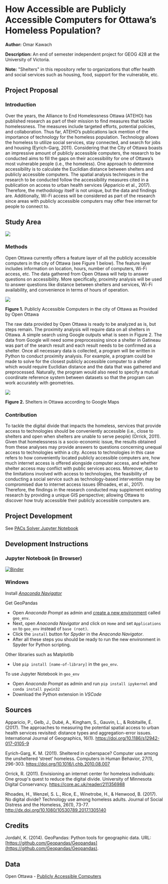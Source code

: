 # How Accessible are Publicly Accessible Computers for Ottawa’s Homeless Population?

**Author:** Omar Kawach

**Description:** An end of semester independent project for GEOG 428 at the University of Victoria. 

**Note:** "Shelters" in this repository refer to organizations that offer health and social services such as housing, food, support for the vulnerable, etc. 

## Project Proposal

### Introduction

Over the years, the Alliance to End Homelessness Ottawa (ATEHO) has published research as part of their mission to find measures that tackle homelessness. The measures include targeted efforts, potential policies, and collaboration. Thus far, ATEHO’s publications lack mention of the importance of technology for the homeless population. Technology allows the homeless to utilize social services, stay connected, and search for jobs and housing (Eyrich-Garg, 2011). Considering that the City of Ottawa boasts an impressive amount of publicly accessible computers, the research to be conducted aims to fill the gaps on their accessibility for one of Ottawa’s most vulnerable people (i.e., the homeless). One approach to determine accessibility is to calculate the Euclidian distance between shelters and publicly accessible computers. The spatial analysis techniques in the research to be conducted follow the accessibility measures cited in a publication on access to urban health services (Apparicio et al., 2017). Therefore, the methodology itself is not unique, but the data and findings are. Additionally, Wi-Fi access will be considered as part of the research since areas with publicly accessible computers may offer free internet for people to connect to.

## Study Area

![](img/ottawa_boundary.jpg)

### Methods

Open Ottawa currently offers a feature layer of all the publicly accessible computers in the city of Ottawa (see Figure 1 below). The feature layer includes information on location, hours, number of computers, Wi-Fi access, etc. The data gathered from Open Ottawa will help to answer questions on accessibility. More specifically, proximity analysis will be used to answer questions like distance between shelters and services, Wi-Fi availability, and convenience in terms of hours of operation. 

![](img/ottawa_pac.jpg)

**Figure 1.** Publicly Accessible Computers in the city of Ottawa as Provided by Open Ottawa

The raw data provided by Open Ottawa is ready to be analyzed as is, but steps remain. The proximity analysis will require data on all shelters in Ottawa. A simple search using Google outputs what is seen in Figure 2. The data from Google will need some preprocessing since a shelter in Gatineau was part of the search result and each result needs to be confirmed as a shelter. Once all necessary data is collected, a program will be written in Python to conduct proximity analysis. For example, a program could be made to solve for the closest publicly accessible computer to a shelter which would require Euclidian distance and the data that was gathered and preprocessed. Naturally, the program would also need to specify a mutual coordinate reference system between datasets so that the program can work accurately with geometries. 

![](img/gmap.png)
 
**Figure 2.** Shelters in Ottawa according to Google Maps

### Contribution

To tackle the digital divide that impacts the homeless, services that provide access to technologies should be conveniently accessible (i.e., close to shelters and open when shelters are unable to serve people) (Orrick, 2011). Given that homelessness is a socio-economic issue, the results obtained from these analyses may provide answers to questions concerning unequal access to technologies within a city. Access to technologies in this case refers to how conveniently located publicly accessible computers are, how much internet access is offered alongside computer access, and whether shelter access may conflict with public services access. Moreover, due to the limitations involved with access to technologies, the feasibility of conducting a social service such as technology-based intervention may be compromised due to internet access issues (Rhoades, et al., 2017). Therefore, the findings in the research conducted may supplement existing research by providing a unique GIS perspective; allowing Ottawa to discover how truly accessible their publicly accessible computers are. 

## Project Development

See [PACs Solver Jupyter Notebook](https://github.com/omarkawach/computer-access-for-homeless-in-ottawa/blob/main/notebooks/pacs_solver.ipynb)

## Development Instructions 

### Jupyter Notebook (in Browser)

[![Binder](https://mybinder.org/badge_logo.svg)](https://mybinder.org)

### Windows

Install [*Anaconda Navigator*](https://www.anaconda.com/)

Get GeoPandas

- Open *Anaconda Prompt* as admin and [create a new environment](https://geopandas.readthedocs.io/en/latest/getting_started/install.html#creating-a-new-environment) called ```geo_env```.
- Next, open *Anaconda Navigator* and click on ```Home``` and set ```Applications on``` to ```geo_env``` instead of ```base (root)```. 
- Click the ```install``` button for *Spyder* in the *Anaconda Navigator*. 
- After all these steps you should be ready to run the new environment in Spyder for Python scripting. 

Other libraries such as Matplotlib
- Use ```pip install [name-of-library]``` in the ```geo_env```.

To use Jupyter Notebook in ```geo_env```
- Open *Anaconda Prompt* as admin and run ```pip install ipykernel``` and ```conda install pywin32```
- Download the Python extension in *VSCode*

## Sources

Apparicio, P., Gelb, J., Dubé, A., Kingham, S., Gauvin, L., & Robitaille, É. (2017). The approaches to measuring the potential spatial access to urban health services revisited: distance types and aggregation-error issues. International Journal of Geographics, 16(1). https://doi.org/10.1186/s12942-017-0105-9 

Eyrich-Garg, K. M. (2011). Sheltered in cyberspace? Computer use among the unsheltered ‘street’ homeless. Computers in Human Behavior, 27(1), 296-303. https://doi.org/10.1016/j.chb.2010.08.007 

Orrick, R. (2011). Envisioning an internet center for homeless individuals: One group's quest to reduce the digital divide. University of Minnesota Digital Conservancy. https://core.ac.uk/reader/211356988 

Rhoades, H., Wenzel, S. L., Rice, E., Winetrobe, H., & Henwood, B. (2017). No digital divide? Technology use among homeless adults. Journal of Social Distress and the Homeless, 26(1), 73-77. http://dx.doi.org/10.1080/10530789.2017.1305140 

## Credits

Jordahl, K. (2014). GeoPandas: Python tools for geographic data. URL: [https://github.com/Geopandas/Geopandas](https://github.com/Geopandas/Geopandas).

## Data

Open Ottawa - [Publicly Accessible Computers](https://open.ottawa.ca/datasets/publicly-accessible-computers/data?geometry=-77.710%2C45.058%2C-73.538%2C45.733)